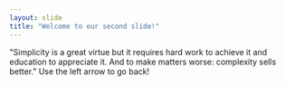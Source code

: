 ```yaml
---
layout: slide
title: "Welcome to our second slide!"
---
```

"Simplicity is a great virtue but it requires hard work to achieve it and education to appreciate it. And to make matters worse: complexity sells better."
Use the left arrow to go back!
